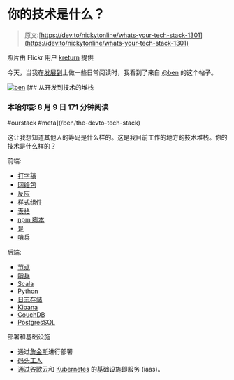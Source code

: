 # 你的技术是什么？

> 原文:[https://dev.to/nickytonline/whats-your-tech-stack-1301](https://dev.to/nickytonline/whats-your-tech-stack-1301)

照片由 Flickr 用户 [kreturn](https://www.flickr.com/photos/keturn/187830710/in/photolist-hAFww-643UXH-4GNpTh-935bXD-69Ekbg-22EJ5-8nCmKg-4GJf7R-M2t9R-22EHH-4n2je8-22EJ1-4jbb6p-7H5ziX-5Yirbo-7Nhdc5-643Uwc-3Et8B-2VTaN3-FTJsTz-oPA3Lg-4tbY9e-24L4He-2P4kK-5U5kqA-6b69i2-4kLtw4-5VgTDs-5VgTtb-zYDjN-3RWPYE-85Sr6-64bxiC-4jbby4-7s4A8L-a4Si8G-9Q8YtZ-7Nc9hr-2Nztd-DNoxY-4ZANb9-96NXVh-8EJXih-572bk1-6LwVH7-8ge1Bf-8tarqR-5uXBdU-mVFFd-6eL33G) 提供

今天，当我在[发展到](https://dev/to)上做一些日常阅读时，我看到了来自 [@ben](https://dev.to/ben) 的这个帖子。

[![ben](../Images/fe64a787b888dfb20fc13ad1e466da3d.png)](/ben) [## 从开发到技术的堆栈

### 本哈尔彭 8 月 9 日 171 分钟阅读

#ourstack #meta](/ben/the-devto-tech-stack)

这让我想知道其他人的筹码是什么样的。这是我目前工作的地方的技术堆栈。你的技术是什么样的？

前端:

*   [打字稿](https://www.typescriptlang.org)
*   [网络包](https://webpack.js.org)
*   [反应](https://reactjs.org)
*   [样式组件](https://www.styled-components.com/)
*   [表格](https://github.com/jaredpalmer/formik)
*   [npm 脚本](https://docs.npmjs.com/misc/scripts)
*   [是](https://facebook.github.io/jest)
*   [哨兵](https://sentry.io/for/javascript)

后端:

*   [节点](https://nodejs.org)
*   [哨兵](https://sentry.io/for/javascript)
*   [Scala](https://www.scala-lang.org)
*   [Python](https://www.python.org)
*   [日志存储](https://www.elastic.co/products/logstash)
*   [Kibana](https://www.elastic.co/products/kibana)
*   [CouchDB](https://couchdb.apache.org)
*   [PostgresSQL](https://www.postgresql.org)

部署和基础设施

*   通过[詹金斯](https://jenkins.io)进行部署
*   [码头工人](https://www.docker.com)
*   [通过](https://en.wikipedia.org/wiki/Infrastructure_as_a_service)[谷歌云](https://cloud.google.com)和 [Kubernetes](https://kubernetes.io) 的基础设施即服务 (iaas)。